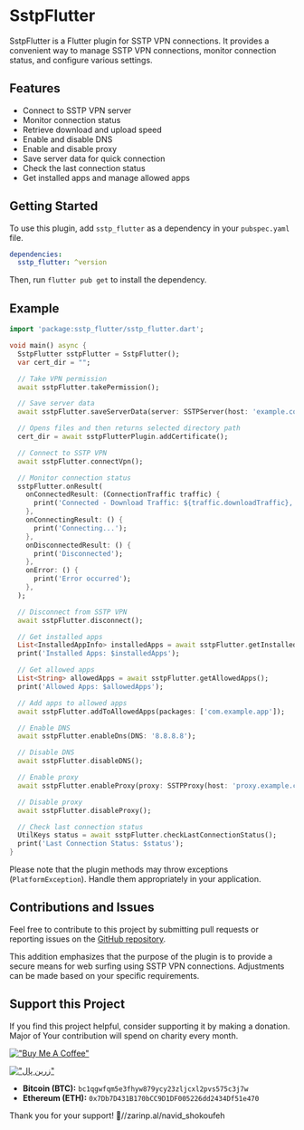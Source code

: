 # SstpFlutter

SstpFlutter is a Flutter plugin for SSTP VPN connections. It provides a convenient way to manage SSTP VPN connections, monitor connection status, and configure various settings.

## Features

- Connect to SSTP VPN server
- Monitor connection status
- Retrieve download and upload speed
- Enable and disable DNS
- Enable and disable proxy
- Save server data for quick connection
- Check the last connection status
- Get installed apps and manage allowed apps

## Getting Started

To use this plugin, add `sstp_flutter` as a dependency in your `pubspec.yaml` file.

```yaml
dependencies:
  sstp_flutter: ^version
```

Then, run `flutter pub get` to install the dependency.

## Example

```dart
import 'package:sstp_flutter/sstp_flutter.dart';

void main() async {
  SstpFlutter sstpFlutter = SstpFlutter();
  var cert_dir = "";

  // Take VPN permission
  await sstpFlutter.takePermission();

  // Save server data
  await sstpFlutter.saveServerData(server: SSTPServer(host: 'example.com',port:443 , username: 'user', password: 'password',verifyHostName : false, useTrustedCert: false, showDisconnectOnNotification: true, notificationText: "Notification Text Holder"));

  // Opens files and then returns selected directory path
  cert_dir = await sstpFlutterPlugin.addCertificate();

  // Connect to SSTP VPN
  await sstpFlutter.connectVpn();

  // Monitor connection status
  sstpFlutter.onResult(
    onConnectedResult: (ConnectionTraffic traffic) {
      print('Connected - Download Traffic: ${traffic.downloadTraffic}, Upload Traffic: ${traffic.uploadTraffic}');
    },
    onConnectingResult: () {
      print('Connecting...');
    },
    onDisconnectedResult: () {
      print('Disconnected');
    },
    onError: () {
      print('Error occurred');
    },
  );

  // Disconnect from SSTP VPN
  await sstpFlutter.disconnect();

  // Get installed apps
  List<InstalledAppInfo> installedApps = await sstpFlutter.getInstalledApps();
  print('Installed Apps: $installedApps');

  // Get allowed apps
  List<String> allowedApps = await sstpFlutter.getAllowedApps();
  print('Allowed Apps: $allowedApps');

  // Add apps to allowed apps
  await sstpFlutter.addToAllowedApps(packages: ['com.example.app']);

  // Enable DNS
  await sstpFlutter.enableDns(DNS: '8.8.8.8');

  // Disable DNS
  await sstpFlutter.disableDNS();

  // Enable proxy
  await sstpFlutter.enableProxy(proxy: SSTPProxy(host: 'proxy.example.com', port: 8080));

  // Disable proxy
  await sstpFlutter.disableProxy();

  // Check last connection status
  UtilKeys status = await sstpFlutter.checkLastConnectionStatus();
  print('Last Connection Status: $status');
}
```

Please note that the plugin methods may throw exceptions (`PlatformException`). Handle them appropriately in your application.

## Contributions and Issues

Feel free to contribute to this project by submitting pull requests or reporting issues on the [GitHub repository](https://github.com/NavidShokoufeh/sstp_flutter).

This addition emphasizes that the purpose of the plugin is to provide a secure means for web surfing using SSTP VPN connections. Adjustments can be made based on your specific requirements.

## Support this Project

If you find this project helpful, consider supporting it by making a donation. Major of Your contribution will spend on charity every month.

[!["Buy Me A Coffee"](https://www.buymeacoffee.com/assets/img/custom_images/orange_img.png)](https://www.buymeacoffee.com/navidshokoufeh)

[!["زرین پال"](https://cdn.zarinpal.com/badges/trustLogo/1.png)](https://zarinp.al/navid_shokoufeh)

- **Bitcoin (BTC):** `bc1qgwfqm5e3fhyw879ycy23zljcxl2pvs575c3j7w`
- **Ethereum (ETH):** `0x7Db7D431B170bCC9D1DF005226dd2434Df51e470`

Thank you for your support! 🚀//zarinp.al/navid_shokoufeh